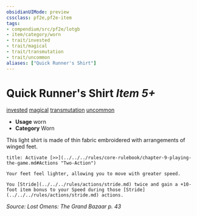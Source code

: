 ```yaml
---
obsidianUIMode: preview
cssclass: pf2e,pf2e-item
tags:
- compendium/src/pf2e/lotgb
- item/category/worn
- trait/invested
- trait/magical
- trait/transmutation
- trait/uncommon
aliases: ["Quick Runner's Shirt"]
---
```

# Quick Runner's Shirt *Item 5+*  
[invested](../../../Rules/traits/invested.md)  [magical](../../../Rules/traits/magical.md)  [transmutation](../../../Rules/traits/transmutation.md)  [uncommon](../../../Rules/traits/uncommon.md)  

- **Usage** worn
- **Category** Worn

This light shirt is made of thin fabric embroidered with arrangements of winged feet.

```ad-embed-ability
title: Activate [>>](../../../rules/core-rulebook/chapter-9-playing-the-game.md#Actions "Two-Action")

Your feet feel lighter, allowing you to move with greater speed.

You [Stride](../../../rules/actions/stride.md) twice and gain a +10-foot item bonus to your Speed during those [Stride](../../../rules/actions/stride.md) actions.
```

*Source: Lost Omens: The Grand Bazaar p. 43*
